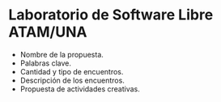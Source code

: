 # Laboratorio de Software Libre ATAM/UNA

* Nombre de la propuesta.
* Palabras clave.
* Cantidad y tipo de encuentros.
* Descripción de los encuentros.
* Propuesta de actividades creativas.
